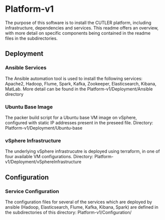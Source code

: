 # Platform-v1

The purpose of this software is to install the CUTLER platform, including infrastructure, dependencies and services. This readme offers an overview, with more detail on specific components being contained in the readme files in the subdirectories.

## Deployment

### Ansible Services

The Ansible automation tool is used to install the following services: Apache2, Hadoop, Flume, Spark, Kafka, Zookeeper, Elasticsearch, Kibana, MatLab. More detail can be found in the Platform-v1/Deployment/Ansible directory

### Ubuntu Base Image

The packer build script for a Ubuntu base VM image on vSphere, configured with static IP addresses present in the preseed file. Directory: Platform-v1/Deployment/Ubuntu-base

### vSphere Infrastructure

The underlying vSphere infrastrucutre is deployed using terraform, in one of four available VM configurations. Directory: Platform-v1/Deployment/vSphereInfrastructure

## Configuration

### Service Configuration

The configuration files for several of the services which are deployed by ansible (Hadoop, Elasticsearch, Flume, Kafka, Kibana, Spark) are defined in the subdirectories of this directory: Platform-v1/Configuration/
